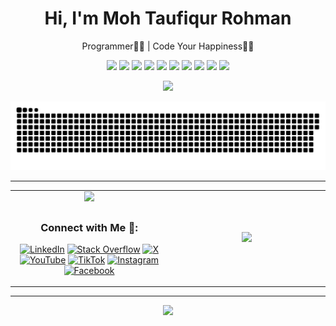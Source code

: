 <h1 align="center">Hi, I'm Moh Taufiqur Rohman</h1>
<p align="center">Programmer👨‍💻 | Code Your Happiness🤩😊</p>

<p align="center">
  <img src="https://img.shields.io/badge/go-%2300ADD8.svg?style=for-the-badge&logo=go&logoColor=white"/>
  <img src="https://img.shields.io/badge/javascript-%23323330.svg?style=for-the-badge&logo=javascript&logoColor=%23F7DF1E"/>
  <img src="https://img.shields.io/badge/react-%2320232a.svg?style=for-the-badge&logo=react&logoColor=%2361DAFB"/>
  <img src="https://img.shields.io/badge/html5-%23E34F26.svg?style=for-the-badge&logo=html5&logoColor=white"/>
  <img src="https://img.shields.io/badge/css3-%231572B6.svg?style=for-the-badge&logo=css3&logoColor=white"/>
  <img src="https://img.shields.io/badge/mysql-%2300f.svg?style=for-the-badge&logo=mysql&logoColor=white"/>
  <img src="https://img.shields.io/badge/postgres-%23316192.svg?style=for-the-badge&logo=postgresql&logoColor=white"/>
  <img src="https://img.shields.io/badge/redis-%23DD0031.svg?style=for-the-badge&logo=redis&logoColor=white"/>
  <img src="https://img.shields.io/badge/Postman-FF6C37?style=for-the-badge&logo=postman&logoColor=white"/>
  <img src="https://img.shields.io/badge/node.js-6DA55F?style=for-the-badge&logo=node.js&logoColor=white"/>
</p>

<p align="center">
  <img src="https://user-images.githubusercontent.com/22107794/139580686-887df369-edb8-4bc8-b607-4fbf6d7e4866.gif"/>
</p>

<p align="center">
  <img src="https://github.com/motaufiqurohman/motaufiqurohman/blob/output/github-snake-dark.svg" />
</p>

---

<table width="100%">
<tr>
  <td align="center">
    <img src="https://github-readme-stats.vercel.app/api/top-langs/?username=motaufiqurohman&theme=dark&hide_border=true&include_all_commits=true&count_private=true&layout=compact" />
  </td>
  <td rowspan="2" align="center">
    <img src="https://quotes-github-readme.vercel.app/api?type=vertical&theme=dark"/>
  </td>
</tr>
<tr>
  <td align="center" width="50%">

  ### Connect with Me 🫰:

  <p>
    
  [![LinkedIn](https://img.shields.io/badge/LinkedIn-%230077B5.svg?logo=linkedin&logoColor=white)](https://linkedin.com/in/https://linkedin.com/in/motaufiqurohman)
  [![Stack Overflow](https://img.shields.io/badge/-Stackoverflow-FE7A16?logo=stack-overflow&logoColor=white)](https://stackoverflow.com/users/motaufiqurohman)
  [![X](https://img.shields.io/badge/X-black.svg?logo=X)](https://x.com/https://x.com/motaufiqurohman)
  [![YouTube](https://img.shields.io/badge/YouTube-%23FF0000.svg?logo=YouTube&logoColor=white)](https://youtube.com/c/motaufiqurohman)
  [![TikTok](https://img.shields.io/badge/TikTok-%23000000.svg?logo=TikTok&logoColor=white)](https://tiktok.com/@motaufiqurohman)
  [![Instagram](https://img.shields.io/badge/Instagram-%23E4405F.svg?logo=Instagram&logoColor=white)](https://instagram.com/motaufiqurohman)
  [![Facebook](https://img.shields.io/badge/Facebook-%231877F2.svg?logo=Facebook&logoColor=white)](https://facebook.com/motaufiqurohman)
    
  </p>

  </td>
</tr>
</table>

---

<p align="center">
  <img src="https://github-profile-trophy.vercel.app/?username=motaufiqurohman&theme=monokai&no-frame=true&no-bg=true&margin-w=4"/>
</p>
